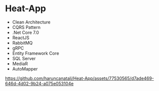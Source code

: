 # Heat-App

- Clean Architecture
- CQRS Pattern
- .Net Core 7.0
- ReactJS
- RabbitMQ
- gRPC
- Entity Framework Core
- SQL Server
- MediaR
- AutoMapper


https://github.com/haruncanatali/Heat-App/assets/77530565/d7ade469-646d-4d02-9b24-a075e053104e
